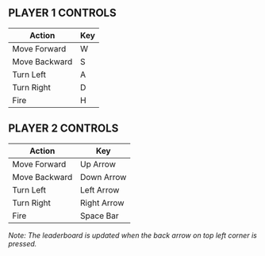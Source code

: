 ## PLAYER 1 CONTROLS

|  __Action__   | __Key__ |
| ------------- | ------- |
| Move Forward  |    W    |
| Move Backward |    S    |
| Turn Left     |    A    |
| Turn Right    |    D    |
| Fire          |    H    |


## PLAYER 2 CONTROLS

|  __Action__   |   __Key__   |
| ------------- | ----------- |
| Move Forward  | Up Arrow    |
| Move Backward | Down Arrow  |
| Turn Left     | Left Arrow  |
| Turn Right    | Right Arrow |
| Fire          | Space Bar   |

_Note: The leaderboard is updated when the back arrow on top left corner is pressed._
